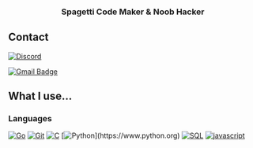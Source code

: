 

<h3 align="center">Spagetti Code Maker & Noob Hacker</h3>

## Contact
[![Discord](https://discord.c99.nl/widget/theme-3/809373842015387648.png)](http://discord.com/users/809373842015387648)

[![Gmail Badge](https://img.shields.io/badge/Gmail-d14836?style=flat-square&logo=Gmail&logoColor=white&link=mailto:muhannadqrni@gmail.com)](mailto:muhannadqrni@gmail.com)




## What I use...

### Languages
[![Go](https://img.shields.io/badge/Go-00ADD8.svg?&style=for-the-badge&logo=Go&logoColor=fff)]()
[![Git](https://img.shields.io/badge/-Git-F05032?style=for-the-badge&logo=Git&logoColor=fff)](https://git-scm.com)
[![C](https://img.shields.io/badge/C-A8B9CC?style=for-the-badge&logo=C&logoColor=white)]()
[![Python](https://img.shields.io/badge/Python-3766AB?style=for-the-badge&logo=Python&logoColor=white")](https://www.python.org)
[![SQL](https://img.shields.io/badge/SQL-4479A1?style=for-the-badge&logo=MySQL&logoColor=white)]()
[![javascript](https://img.shields.io/badge/Javascript-F7DF1E?style=for-the-badge&logo=Javascript&logoColor=black)](https://www.javascript.com)

